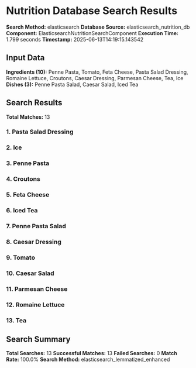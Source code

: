 # Nutrition Database Search Results

**Search Method:** elasticsearch
**Database Source:** elasticsearch_nutrition_db
**Component:** ElasticsearchNutritionSearchComponent
**Execution Time:** 1.799 seconds
**Timestamp:** 2025-06-13T14:19:15.143542

## Input Data
**Ingredients (10):** Penne Pasta, Tomato, Feta Cheese, Pasta Salad Dressing, Romaine Lettuce, Croutons, Caesar Dressing, Parmesan Cheese, Tea, Ice
**Dishes (3):** Penne Pasta Salad, Caesar Salad, Iced Tea

## Search Results
**Total Matches:** 13

### 1. Pasta Salad Dressing

### 2. Ice

### 3. Penne Pasta

### 4. Croutons

### 5. Feta Cheese

### 6. Iced Tea

### 7. Penne Pasta Salad

### 8. Caesar Dressing

### 9. Tomato

### 10. Caesar Salad

### 11. Parmesan Cheese

### 12. Romaine Lettuce

### 13. Tea

## Search Summary
**Total Searches:** 13
**Successful Matches:** 13
**Failed Searches:** 0
**Match Rate:** 100.0%
**Search Method:** elasticsearch_lemmatized_enhanced
